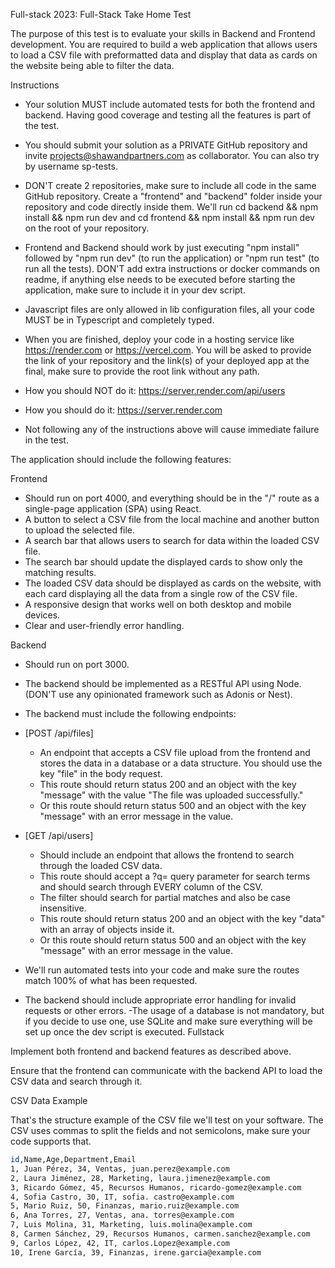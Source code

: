 
Full-stack 2023: Full-Stack Take Home Test

The purpose of this test is to evaluate your skills in Backend and Frontend development. You are required to build a web application that allows users to load a CSV file with preformatted data and display that data as cards on the website being able to filter the data. 

Instructions

- Your solution MUST include automated tests for both the frontend and backend. Having good coverage and testing all the features is part of the test.

- You should submit your solution as a PRIVATE GitHub repository and invite  projects@shawandpartners.com as collaborator. You can also try by username sp-tests.

- DON'T create 2 repositories, make sure to include all code in the same GitHub repository. Create a "frontend" and "backend" folder inside your repository and code directly inside them. We'll run cd backend && npm install && npm run dev and cd frontend && npm install && npm run dev on the root of your repository.

- Frontend and Backend should work by just executing "npm install" followed by "npm run dev" (to run the application) or "npm run test" (to run all the tests). DON'T add extra instructions or docker commands on readme, if anything else needs to be executed before starting the application, make sure to include it in your dev script. 

- Javascript files are only allowed in lib configuration files, all your code MUST be in Typescript and completely typed.

- When you are finished, deploy your code in a hosting service like https://render.com or https://vercel.com. You will be asked to provide the link of your repository and the link(s) of your deployed app at the final, make sure to provide the root link without any path.

- How you should NOT do it: https://server.render.com/api/users

- How you should do it: https://server.render.com

- Not following any of the instructions above will cause immediate failure in the test.

The application should include the following features: 

Frontend

- Should run on port 4000, and everything should be in the "/" route as a single-page application (SPA) using React.
- A button to select a CSV file from the local machine and another button to upload the selected file.
- A search bar that allows users to search for data within the loaded CSV file.
- The search bar should update the displayed cards to show only the matching results.
- The loaded CSV data should be displayed as cards on the website, with each card displaying all the data from a single row of the CSV file.
- A responsive design that works well on both desktop and mobile devices.
- Clear and user-friendly error handling.

Backend

- Should run on port 3000.
- The backend should be implemented as a RESTful API using Node. (DON'T use any opinionated framework such as Adonis or Nest).
- The backend must include the following endpoints:

- [POST /api/files]
  - An endpoint that accepts a CSV file upload from the frontend and stores the data in a database or a data structure. You should use the key "file" in the body request.
  - This route should return status 200 and an object with the key "message" with the value "The file was uploaded successfully."
  - Or this route should return status 500 and an object with the key "message" with an error message in the value.

- [GET /api/users] 
  - Should include an endpoint that allows the frontend to search through the loaded CSV data. 
  - This route should accept a ?q= query parameter for search terms and should search through EVERY column of the CSV. 
  - The filter should search for partial matches and also be case insensitive.
  - This route should return status 200 and an object with the key "data" with an array of objects inside it.
  - Or this route should return status 500 and an object with the key "message" with an error message in the value.


- We'll run automated tests into your code and make sure the routes match 100% of what has been requested.
- The backend should include appropriate error handling for invalid requests or other errors.
-The usage of a database is not mandatory, but if you decide to use one, use SQLite and make sure everything will be set up once the dev script is executed.
Fullstack

Implement both frontend and backend features as described above.

Ensure that the frontend can communicate with the backend API to load the CSV data and search through it.

CSV Data Example

That's the structure example of the CSV file we'll test on your software.
The CSV uses commas to split the fields and not semicolons, make sure your code supports that.

```bash
id,Name,Age,Department,Email
1, Juan Pérez, 34, Ventas, juan.perez@example.com
2, Laura Jiménez, 28, Marketing, laura.jimenez@example.com
3, Ricardo Gómez, 45, Recursos Humanos, ricardo-gomez@example.com
4, Sofia Castro, 30, IT, sofia. castro@example.com
5, Mario Ruiz, 50, Finanzas, mario.ruiz@example.com
6, Ana Torres, 27, Ventas, ana. torres@example.com
7, Luis Molina, 31, Marketing, luis.molina@example.com
8, Carmen Sánchez, 29, Recursos Humanos, carmen.sanchez@example.com
9, Carlos López, 42, IT, carlos.Lopez@example.com
10, Irene García, 39, Finanzas, irene.garcia@example.com
```